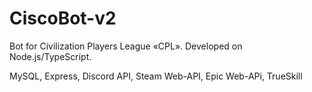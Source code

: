 # CiscoBot-v2

Bot for Civilization Players League «CPL». Developed on Node.js/TypeScript.  


MySQL, Express, Discord API, Steam Web-API, Epic Web-APi, TrueSkill 
